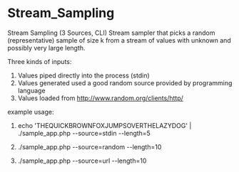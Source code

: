 # Stream_Sampling

 Stream Sampling  (3 Sources, CLI)
 Stream sampler that picks a random (representative) sample of size k from a stream of values with unknown and possibly very large length.
 
 Three kinds of inputs:
1. Values piped directly into the process (stdin)
2. Values generated used a good random source provided by programming language
3. Values loaded from http://www.random.org/clients/http/
 
example usage:
1. echo 'THEQUICKBROWNFOXJUMPSOVERTHELAZYDOG' | ./sample_app.php --source=stdin --length=5 

2. ./sample_app.php --source=random --length=10 

3. ./sample_app.php --source=url --length=10 
